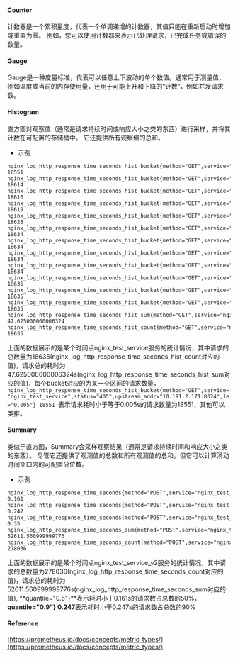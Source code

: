 #### Counter
计数器是一个累积量度，代表一个单调递增的计数器，其值只能在重新启动时增加或重置为零。 例如，您可以使用计数器来表示已处理请求，已完成任务或错误的数量。
#### Gauge
Gauge是一种度量标准，代表可以任意上下波动的单个数值。通常用于测量值，例如温度或当前的内存使用量，还用于可能上升和下降的“计数”，例如并发请求数。
#### Histogram
直方图对观察值（通常是请求持续时间或响应大小之类的东西）进行采样，并将其计数在可配置的存储桶中。 它还提供所有观察值的总和。
- 示例
```
nginx_log_http_response_time_seconds_hist_bucket{method="GET",service="nginx_test_service",status="405",upstream_addr="10.191.2.171:8024",le="0.005"} 18551
nginx_log_http_response_time_seconds_hist_bucket{method="GET",service="nginx_test_service",status="405",upstream_addr="10.191.2.171:8024",le="0.01"} 18614
nginx_log_http_response_time_seconds_hist_bucket{method="GET",service="nginx_test_service",status="405",upstream_addr="10.191.2.171:8024",le="0.025"} 18616
nginx_log_http_response_time_seconds_hist_bucket{method="GET",service="nginx_test_service",status="405",upstream_addr="10.191.2.171:8024",le="0.05"} 18619
nginx_log_http_response_time_seconds_hist_bucket{method="GET",service="nginx_test_service",status="405",upstream_addr="10.191.2.171:8024",le="0.1"} 18628
nginx_log_http_response_time_seconds_hist_bucket{method="GET",service="nginx_test_service",status="405",upstream_addr="10.191.2.171:8024",le="0.25"} 18634
nginx_log_http_response_time_seconds_hist_bucket{method="GET",service="nginx_test_service",status="405",upstream_addr="10.191.2.171:8024",le="0.5"} 18634
nginx_log_http_response_time_seconds_hist_bucket{method="GET",service="nginx_test_service",status="405",upstream_addr="10.191.2.171:8024",le="1"} 18634
nginx_log_http_response_time_seconds_hist_bucket{method="GET",service="nginx_test_service",status="405",upstream_addr="10.191.2.171:8024",le="2.5"} 18634
nginx_log_http_response_time_seconds_hist_bucket{method="GET",service="nginx_test_service",status="405",upstream_addr="10.191.2.171:8024",le="5"} 18635
nginx_log_http_response_time_seconds_hist_bucket{method="GET",service="nginx_test_service",status="405",upstream_addr="10.191.2.171:8024",le="10"} 18635
nginx_log_http_response_time_seconds_hist_bucket{method="GET",service="nginx_test_service",status="405",upstream_addr="10.191.2.171:8024",le="+Inf"} 18635
nginx_log_http_response_time_seconds_hist_sum{method="GET",service="nginx_test_service",status="405",upstream_addr="10.191.2.171:8024"} 47.625000000006324
nginx_log_http_response_time_seconds_hist_count{method="GET",service="nginx_test_service",status="405",upstream_addr="10.191.2.171:8024"} 18635
```
上面的数据展示的是某个时间点nginx_test_service服务的统计情况，其中请求的总数量为18635(nginx_log_http_response_time_seconds_hist_count对应的值)，请求总的耗时为47.625000000006324s(nginx_log_http_response_time_seconds_hist_sum对应的值)，每个bucket对应的为某一个区间的请求数量，
```nginx_log_http_response_time_seconds_hist_bucket{method="GET",service="nginx_test_service",status="405",upstream_addr="10.191.2.171:8024",le="0.005"} 18551 ```表示请求耗时小于等于0.005s的请求数量为18551，其他可以类推。

#### Summary
类似于直方图，Summary会采样观察结果（通常是请求持续时间和响应大小之类的东西）。 尽管它还提供了观测值的总数和所有观测值的总和，但它可以计算滑动时间窗口内的可配置分位数。
- 示例
```
nginx_log_http_response_time_seconds{method="POST",service="nginx_test_service_v2",status="200",upstream_addr="10.191.2.170:8033",quantile="0.5"} 0.161
nginx_log_http_response_time_seconds{method="POST",service="nginx_test_service_v2",status="200",upstream_addr="10.191.2.170:8033",quantile="0.9"} 0.247
nginx_log_http_response_time_seconds{method="POST",service="nginx_test_service_v2",status="200",upstream_addr="10.191.2.170:8033",quantile="0.99"} 0.35
nginx_log_http_response_time_seconds_sum{method="POST",service="nginx_test_service_v2",status="200",upstream_addr="10.191.2.170:8033"} 52611.560999999776
nginx_log_http_response_time_seconds_count{method="POST",service="nginx_test_service_v2",status="200",upstream_addr="10.191.2.170:8033"} 278036
```
上面的数据展示的是某个时间点nginx_test_service_v2服务的统计情况，其中请求的总数量为278036(nginx_log_http_response_time_seconds_count对应的值)，请求总的耗时为52611.560999999776s(nginx_log_http_response_time_seconds_sum对应的值), **quantile="0.5"}**表示耗时小于0.161s的请求数占总数的50%，**quantile="0.9"} 0.247**表示耗时小于0.247s的请求数占总数的90%

#### Reference
[https://prometheus.io/docs/concepts/metric_types/](https://prometheus.io/docs/concepts/metric_types/)